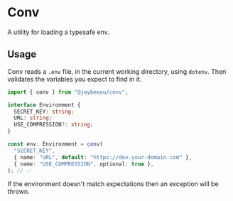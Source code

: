 # Conv

A utility for loading a typesafe env.

## Usage

Conv reads a `.env` file, in the current working directory, using `dotenv`. Then validates the variables you expect to find in it.

```ts
import { conv } from "@jaybeeuu/conv";

interface Environment {
  SECRET_KEY: string;
  URL: string;
  USE_COMPRESSION?: string;
}

const env: Environment = conv(
  "SECRET_KEY",
  { name: "URL", default: "https://dev.your-domain.com" },
  { name: "USE_COMPRESSION", optional: true },
); // ✅
```

If the environment doesn't match expectations then an exception will be thrown.
